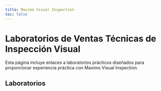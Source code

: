 ```yaml
---
title: Maximo Visual Inspection
toc: false
---
```


# Laboratorios de Ventas Técnicas de Inspección Visual

Esta página incluye enlaces a laboratorios prácticos diseñados para proporcionar experiencia práctica con Maximo Visual Inspection.

## Laboratorios

<TileGrid>
  <NavTile to='/maximo/visualinspection/mvi-prereq' recursive />
  <NavTile to='/maximo/visualinspection/visual-inspection' recursive />
  <NavTile to='/maximo/visualinspection/visual-inspection-action' recursive />
  <NavTile to='/maximo/visualinspection/visual-inspection2' recursive />
</TileGrid>
